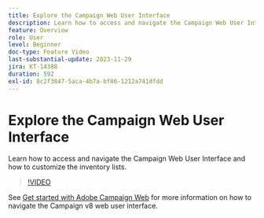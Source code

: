 ```yaml
---
title: Explore the Campaign Web User Interface
description: Learn how to access and navigate the Campaign Web User Interface and how to customize the inventory lists. Discover the AI powered Knowledge Assistant.
feature: Overview
role: User
level: Beginner
doc-type: Feature Video
last-substantial-update: 2023-11-29
jira: KT-14388
duration: 592
exl-id: 8c2f3847-5aca-4b7a-bf86-1212a741dfdd
---
```

# Explore the Campaign Web User Interface

Learn how to access and navigate the Campaign Web User Interface and how to customize the inventory lists.

>[!VIDEO](https://video.tv.adobe.com/v/3427278/?learn=on)

See [Get started with Adobe Campaign Web](https://experienceleague.adobe.com/docs/campaign-web/v8/start/get-started.html) for more information on how to navigate the Campaign v8 web user interface.
